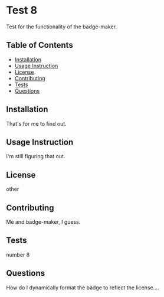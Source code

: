 # Test 8
Test for the functionality of the badge-maker.
## Table of Contents
* [Installation](##installation)
* [Usage Instruction](##usage-instruction)
* [License](##license)
* [Contributing](##contributing)
* [Tests](##tests)
* [Questions](##questions)

## Installation
That's for me to find out.
## Usage Instruction
I'm still figuring that out.
## License
other
## Contributing
Me and badge-maker, I guess.
## Tests
number 8
## Questions
How do I dynamically format the badge to reflect the license....